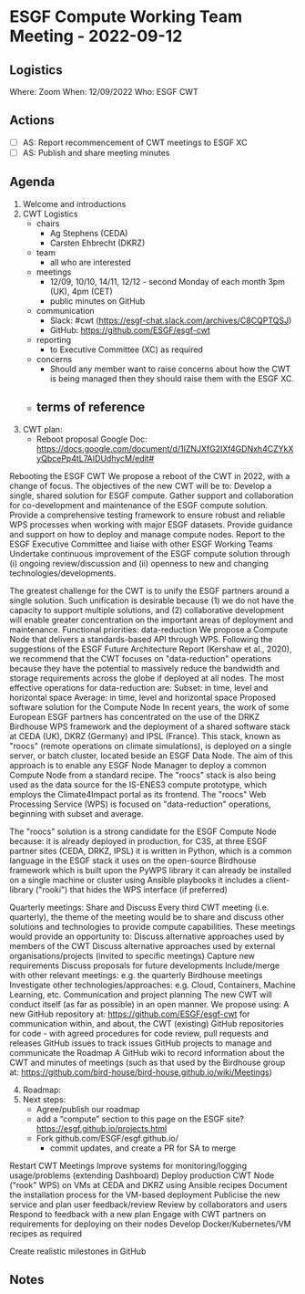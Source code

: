 # ESGF Compute Working Team Meeting - 2022-09-12

## Logistics

Where: Zoom
When:  12/09/2022
Who:   ESGF CWT

## Actions

- [ ] AS: Report recommencement of CWT meetings to ESGF XC
- [ ] AS: Publish and share meeting minutes

## Agenda

1. Welcome and introductions
2. CWT Logistics
   - chairs
     - Ag Stephens (CEDA)
     - Carsten Ehbrecht (DKRZ)
   - team
     - all who are interested 
   - meetings
     - 12/09, 10/10, 14/11, 12/12 - second Monday of each month 3pm (UK), 4pm (CET)
     - public minutes on GitHub
   - communication
     - Slack: #cwt (https://esgf-chat.slack.com/archives/C8CQPTQSJ)
     - GitHub: https://github.com/ESGF/esgf-cwt
   - reporting
     - to Executive Committee (XC) as required
   - concerns
     - Should any member want to raise concerns about how the CWT is being managed then they should raise them with the ESGF XC.
   - terms of reference
     -  
3. CWT plan:
   - Reboot proposal Google Doc: https://docs.google.com/document/d/1IZNJXfG2IXf4GDNxh4CZYkXyQbcePp4tL7AIDUdhycM/edit#

Rebooting the ESGF CWT
We propose a reboot of the CWT in 2022, with a change of focus. The objectives of the new CWT will be to:
Develop a single, shared solution for ESGF compute.
Gather support and collaboration for co-development and maintenance of the ESGF compute solution.
Provide a comprehensive testing framework to ensure robust and reliable WPS processes when working with major ESGF datasets.
Provide guidance and support on how to deploy and manage compute nodes.
Report to the ESGF Executive Committee and liaise with other ESGF Working Teams
Undertake continuous improvement of the ESGF compute solution through (i) ongoing review/discussion and (ii) openness to new and changing technologies/developments.

The greatest challenge for the CWT is to unify the ESGF partners around a single solution. Such unification is desirable because (1) we do not have the capacity to support multiple solutions, and (2) collaborative development will enable greater concentration on the important areas of deployment and maintenance.
Functional priorities: data-reduction
We propose a Compute Node that delivers a standards-based API through WPS. Following the suggestions of the ESGF Future Architecture Report (Kershaw et al., 2020), we recommend that the CWT focuses on "data-reduction" operations because they have the potential to massively reduce the bandwidth and storage requirements across the globe if deployed at all nodes. The most effective operations for data-reduction are:
Subset: 	in time, level and horizontal space
Average: 	in time, level and horizontal space
Proposed software solution for the Compute Node
In recent years, the work of some European ESGF partners has concentrated on the use of the DRKZ Birdhouse WPS framework and the deployment of a shared software stack at CEDA (UK), DKRZ (Germany) and IPSL (France). This stack, known as "roocs" (remote operations on climate simulations), is deployed on a single server, or batch cluster, located beside an ESGF Data Node. 
The aim of this approach is to enable any ESGF Node Manager to deploy a common Compute Node from a standard recipe. The "roocs" stack is also being used as the data source for the IS-ENES3 compute prototype, which employs the Climate4Impact portal as its frontend. The "roocs" Web Processing Service (WPS) is focused on "data-reduction" operations, beginning with subset and average.

The "roocs" solution is a strong candidate for the ESGF Compute Node because:
it is already deployed in production, for C3S, at three ESGF partner sites (CEDA, DRKZ, IPSL)
it is written in Python, which is a common language in the ESGF stack
it uses on the open-source Birdhouse framework which is built upon the PyWPS library
it can already be installed on a single machine or cluster using Ansible playbooks
it includes a client-library ("rooki") that hides the WPS interface (if preferred)


Quarterly meetings: Share and Discuss
Every third CWT meeting (i.e. quarterly), the theme of the meeting would be to share and discuss other solutions and technologies to provide compute capabilities. These meetings would provide an opportunity to:
Discuss alternative approaches used by members of the CWT
Discuss alternative approaches used by external organisations/projects (invited to specific meetings)
Capture new requirements
Discuss proposals for future developments
Include/merge with other relevant meetings: e.g. the quarterly Birdhouse meetings
Investigate other technologies/approaches: e.g. Cloud, Containers, Machine Learning, etc.
Communication and project planning
The new CWT will conduct itself (as far as possible) in an open manner. We propose using:
A new GitHub repository at: https://github.com/ESGF/esgf-cwt
for communication within, and about, the CWT
(existing) GitHub repositories for code - with agreed procedures for code review, pull requests and releases
GitHub issues to track issues
GitHub projects to manage and communicate the Roadmap
A GitHub wiki to record information about the CWT and minutes of meetings (such as that used by the Birdhouse group at: https://github.com/bird-house/bird-house.github.io/wiki/Meetings)


4. Roadmap:
5. Next steps:
   - Agree/publish our roadmap
   - add a “compute” section to this page on the ESGF site? https://esgf.github.io/projects.html
   - Fork github.com/ESGF/esgf.github.io/
     - commit updates, and create a PR for SA to merge
 
  Restart CWT Meetings
 Improve systems for monitoring/logging usage/problems (extending Dashboard)
 Deploy production CWT Node ("rook" WPS) on VMs at CEDA and DKRZ using Ansible recipes
 Document the installation process for the VM-based deployment
 Publicise the new service and plan user feedback/review
 Review by collaborators and users
 Respond to feedback with a new plan
 Engage with CWT partners on requirements for deploying on their nodes
 Develop Docker/Kubernetes/VM recipes as required
 
 Create realistic milestones in GitHub

## Notes
